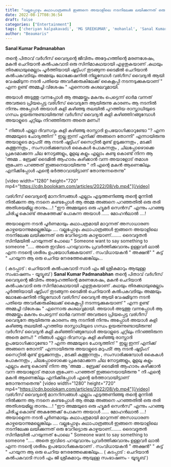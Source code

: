 ```yaml
---
title: "വല്ലപ്പോഴും കഥാപാത്രങ്ങൾ ഇങ്ങനെ അയാളിലെ നടനിലേക്കു ലയിക്കുന്നത് ഒരു വേറിട്ടൊരു കാഴ്ചയാണ്......"
date: 2022-08-17T08:36:54
draft: false
categories: ["Entertainment"]
tags: ['cheriyan kalpakavadi', 'MG SREEKUMAR', 'mohanlal', 'Sanal Kumar Padmanabhan']
author: "Beaumaris"
---
```


<strong>Sanal Kumar Padmanabhan</strong>

തന്റെ പിതാവ് വർഗീസ് വൈദ്യന്റെ ജീവിതം അദ്ദേഹത്തിന്റെ മരണശേഷം, മകൻ ചെറിയാൻ കൽപകവാടി ഒരു സിനിമാകഥയായി എഴുതുകയാണ് .കഥയും തിരക്കഥയുമെല്ലാം പൂർത്തിയായി ഷൂട്ടിംഗ് തുടങ്ങുന്ന ടൈമിൽ ചെറിയാൻ കൽപകവടിയും അമ്മയും ലോക്കേഷനിൽ നില്കുമ്പോൾ വര്ഗീസ് വൈദ്യൻ ആയി വേഷമിടുന്ന നടൻ പതിയെ അവർക്കരുകിലേക്ക് കൈകൂപ്പി നടന്നടുക്കുകയാണ് " എന്ന ഉണ്ട് അമ്മച്ചി വിശേഷം " എന്നൊരു കുശലവുമായി.

അയാൾ അടുത്തു വന്നപ്പോൾ ആ അമ്മയ്ക്കും മകനും പെട്ടെന്ന് ഓർമ വന്നത് അവരുടെ പ്രിയപ്പെട്ട വര്ഗീസ് വൈദ്യനേ ആയിരുന്നു കാരണം ആ നടനിൽ നിന്നും അപ്പോൾ അയാൾ കുളി കഴിഞ്ഞു തലയിൽ പുറത്തിയ രാസ്നാധിയുടെ ഗന്ധം ഉയരുന്നുണ്ടായിരുന്നു! വർഗീസ് വൈദ്യൻ കുളി കഴിഞ്ഞിറങ്ങുമ്പോൾ അയാളുടെ ചുറ്റിലും നിറഞ്ഞിരുന്ന അതെ മണം!!

" നിങ്ങൾ എല്ലാ ദിവസവും കുളി കഴിഞ്ഞു രാസ്നാദി ഉപയോഗിക്കാറുണ്ടോ "?
എന്ന അമ്മയുടെ ചോദ്യത്തിന് " ഇല്ല ഇന്ന് എനിക്ക് അങ്ങനെ തോന്നി"
എന്നായിരുന്നു അയാളുടെ മറുപടി!
ആ നടൻ ഷൂട്ടിംഗ് സൈറ്റിൽ മുണ്ട് ഉടുക്കുന്നതും , മടക്കി കുത്തുന്നതും , സംസാരിക്കുമ്പോൾ കൈകൾ പോകുന്നതും , ചിലപ്പോഴൊക്കെ പ്രകടമാക്കുന്ന ചില നോട്ടങ്ങളും, മൂളലു കളും എല്ലാം കണ്ടു കൊണ്ട് നിന്ന ആ 'അമ്മ ..
ബ്രേക്ക് ടൈമിൽ ആഹാരം കഴിക്കാൻ വന്ന അയാളോട് തമാശ രൂപേണ പറഞ്ഞത് ഇങ്ങനെയായിരുന്നു
" നീ എന്റെ മകൻ ആണെങ്കിലും എനിക്കിപ്പോൾ എന്റെ ഭർത്താവായിട്ടാണ് തോന്നുന്നതെന്നു"

[video width="1280" height="720" mp4="https://cdn.boolokam.com/articles/2022/08/vb.mp4"][/video]

വര്ഗീസ് വൈദ്യന്റെ മാനറിസങ്ങൾ എല്ലാം എടുത്തണിഞ്ഞു തന്റെ മുന്നിൽ നിൽക്കുന്ന ആ നടനെ കണ്ടപ്പോൾ ആ അമ്മ അങ്ങനെ പറഞ്ഞതിൽ ഒരു തരി അതിശയമില്ല താനും....!
"ഈ അമ്മയുടെ ഒരു ഹ്യൂമർ സെൻസ്" എന്നും പറഞ്ഞു ചിരിച്ചു കൊണ്ട് അകത്തേക്ക് പോകുന്ന അയാൾ ......
മോഹൻലാൽ ....!

അയാളെന്ന നടൻ പൂർണമായും കഥാപത്രമായി മാറുന്നത് അസാധാരണ കാഴ്ചയൊന്നുമല്ലെങ്കിലും ....
വല്ലപ്പോഴും കഥാപാത്രങ്ങൾ ഇങ്ങനെ അയാളിലെ നടനിലേക്കു ലയിക്കുന്നത് ഒരു വേറിട്ടൊരു കാഴ്ചയാണ്........
ദൈവദൂതൻ സിനിമയിൽ പറയുന്നത് പോലെ
" Someone want to say something to someone ".....
അതെ
ഇവിടെ പറയുവാനും പ്രവർത്തിക്കുവാനും ഉള്ളവർ ലാൽ എന്ന നടന്റെ ശരീരം ഉപയോഗിക്കുകയാണ് .
സംവിധായകൻ " അക്ഷൻ" " കട്ട് " പറയുന്ന ആ ഒരു ചെറിയ നേരത്തേക്കെങ്കിലും...

( കടപ്പാട് : ചെറിയാൻ കൽപകവാടി സാർ എം ജി ശ്രീകുമാറും ആയുള്ള സംഭാഷണം - യൂട്യൂബ് )
**Sanal Kumar Padmanabhan** തന്റെ പിതാവ് വർഗീസ് വൈദ്യന്റെ ജീവിതം അദ്ദേഹത്തിന്റെ മരണശേഷം, മകൻ ചെറിയാൻ കൽപകവാടി ഒരു സിനിമാകഥയായി എഴുതുകയാണ് .കഥയും തിരക്കഥയുമെല്ലാം പൂർത്തിയായി ഷൂട്ടിംഗ് തുടങ്ങുന്ന ടൈമിൽ ചെറിയാൻ കൽപകവടിയും അമ്മയും ലോക്കേഷനിൽ നില്കുമ്പോൾ വര്ഗീസ് വൈദ്യൻ ആയി വേഷമിടുന്ന നടൻ പതിയെ അവർക്കരുകിലേക്ക് കൈകൂപ്പി നടന്നടുക്കുകയാണ് " എന്ന ഉണ്ട് അമ്മച്ചി വിശേഷം " എന്നൊരു കുശലവുമായി. അയാൾ അടുത്തു വന്നപ്പോൾ ആ അമ്മയ്ക്കും മകനും പെട്ടെന്ന് ഓർമ വന്നത് അവരുടെ പ്രിയപ്പെട്ട വര്ഗീസ് വൈദ്യനേ ആയിരുന്നു കാരണം ആ നടനിൽ നിന്നും അപ്പോൾ അയാൾ കുളി കഴിഞ്ഞു തലയിൽ പുറത്തിയ രാസ്നാധിയുടെ ഗന്ധം ഉയരുന്നുണ്ടായിരുന്നു! വർഗീസ് വൈദ്യൻ കുളി കഴിഞ്ഞിറങ്ങുമ്പോൾ അയാളുടെ ചുറ്റിലും നിറഞ്ഞിരുന്ന അതെ മണം!! " നിങ്ങൾ എല്ലാ ദിവസവും കുളി കഴിഞ്ഞു രാസ്നാദി ഉപയോഗിക്കാറുണ്ടോ "? എന്ന അമ്മയുടെ ചോദ്യത്തിന് " ഇല്ല ഇന്ന് എനിക്ക് അങ്ങനെ തോന്നി" എന്നായിരുന്നു അയാളുടെ മറുപടി! ആ നടൻ ഷൂട്ടിംഗ് സൈറ്റിൽ മുണ്ട് ഉടുക്കുന്നതും , മടക്കി കുത്തുന്നതും , സംസാരിക്കുമ്പോൾ കൈകൾ പോകുന്നതും , ചിലപ്പോഴൊക്കെ പ്രകടമാക്കുന്ന ചില നോട്ടങ്ങളും, മൂളലു കളും എല്ലാം കണ്ടു കൊണ്ട് നിന്ന ആ 'അമ്മ .. ബ്രേക്ക് ടൈമിൽ ആഹാരം കഴിക്കാൻ വന്ന അയാളോട് തമാശ രൂപേണ പറഞ്ഞത് ഇങ്ങനെയായിരുന്നു " നീ എന്റെ മകൻ ആണെങ്കിലും എനിക്കിപ്പോൾ എന്റെ ഭർത്താവായിട്ടാണ് തോന്നുന്നതെന്നു" [video width="1280" height="720" mp4="https://cdn.boolokam.com/articles/2022/08/vb.mp4"][/video] വര്ഗീസ് വൈദ്യന്റെ മാനറിസങ്ങൾ എല്ലാം എടുത്തണിഞ്ഞു തന്റെ മുന്നിൽ നിൽക്കുന്ന ആ നടനെ കണ്ടപ്പോൾ ആ അമ്മ അങ്ങനെ പറഞ്ഞതിൽ ഒരു തരി അതിശയമില്ല താനും....! "ഈ അമ്മയുടെ ഒരു ഹ്യൂമർ സെൻസ്" എന്നും പറഞ്ഞു ചിരിച്ചു കൊണ്ട് അകത്തേക്ക് പോകുന്ന അയാൾ ...... മോഹൻലാൽ ....! അയാളെന്ന നടൻ പൂർണമായും കഥാപത്രമായി മാറുന്നത് അസാധാരണ കാഴ്ചയൊന്നുമല്ലെങ്കിലും .... വല്ലപ്പോഴും കഥാപാത്രങ്ങൾ ഇങ്ങനെ അയാളിലെ നടനിലേക്കു ലയിക്കുന്നത് ഒരു വേറിട്ടൊരു കാഴ്ചയാണ്........ ദൈവദൂതൻ സിനിമയിൽ പറയുന്നത് പോലെ " Someone want to say something to someone "..... അതെ ഇവിടെ പറയുവാനും പ്രവർത്തിക്കുവാനും ഉള്ളവർ ലാൽ എന്ന നടന്റെ ശരീരം ഉപയോഗിക്കുകയാണ് . സംവിധായകൻ " അക്ഷൻ" " കട്ട് " പറയുന്ന ആ ഒരു ചെറിയ നേരത്തേക്കെങ്കിലും... ( കടപ്പാട് : ചെറിയാൻ കൽപകവാടി സാർ എം ജി ശ്രീകുമാറും ആയുള്ള സംഭാഷണം - യൂട്യൂബ് )
